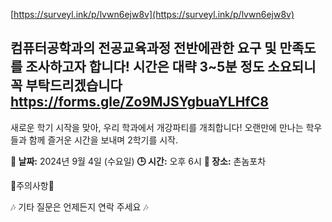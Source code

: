 [https://surveyl.ink/p/lvwn6ejw8v](https://surveyl.ink/p/lvwn6ejw8v)


컴퓨터공학과의 전공교육과정 전반에관한 요구 및 만족도를 조사하고자 합니다!
시간은 대략 3~5분 정도 소요되니 꼭 부탁드리겠습니다
https://forms.gle/Zo9MJSYgbuaYLHfC8
---

새로운 학기 시작을 맞아, 우리 학과에서 개강파티를 개최합니다! 오랜만에 만나는 학우들과 함께 즐거운 시간을 보내며 2학기를 시작. 

**📅 날짜:** 2024년 9월 4일 (수요일)
**🕒 시간:** 오후 6시
**📍 장소:** 촌놈포차



🚫주의사항🚫
 
🎶 기타 질문은 언제든지 연락 주세요 🎶